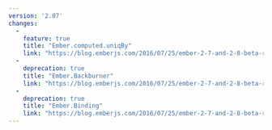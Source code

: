 ```yaml
---
version: '2.07'
changes:
  -
    feature: true
    title: "Ember.computed.uniqBy"
    link: "https://blog.emberjs.com/2016/07/25/ember-2-7-and-2-8-beta-released.html"
  -
    deprecation: true
    title: "Ember.Backburner"
    link: "https://blog.emberjs.com/2016/07/25/ember-2-7-and-2-8-beta-released.html"
  -
    deprecation: true
    title: "Ember.Binding"
    link: "https://blog.emberjs.com/2016/07/25/ember-2-7-and-2-8-beta-released.html"
---
```

